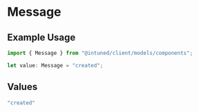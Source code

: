 # Message

## Example Usage

```typescript
import { Message } from "@intuned/client/models/components";

let value: Message = "created";
```

## Values

```typescript
"created"
```